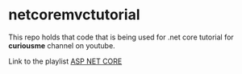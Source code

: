 # netcoremvctutorial
This repo holds that code that is being used for .net core tutorial for **curiousme** channel on youtube.

Link to the playlist [ASP NET CORE](https://www.youtube.com/playlist?list=PLFJYUM8f6RHq6dqpNqphMgc9VVhCJ6MW6)
